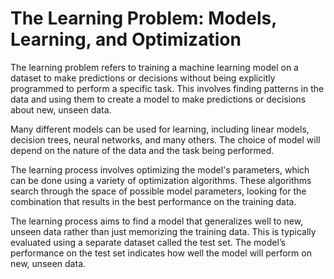 #  The Learning Problem: Models, Learning, and Optimization
The learning problem refers to training a machine learning model on a dataset to make predictions or decisions without being explicitly programmed to perform a specific task. This involves finding patterns in the data and using them to create a model to make predictions or decisions about new, unseen data.

Many different models can be used for learning, including linear models, decision trees, neural networks, and many others. The choice of model will depend on the nature of the data and the task being performed.

The learning process involves optimizing the model's parameters, which can be done using a variety of optimization algorithms. These algorithms search through the space of possible model parameters, looking for the combination that results in the best performance on the training data.

The learning process aims to find a model that generalizes well to new, unseen data rather than just memorizing the training data. This is typically evaluated using a separate dataset called the test set. The model’s performance on the test set indicates how well the model will perform on new, unseen data.